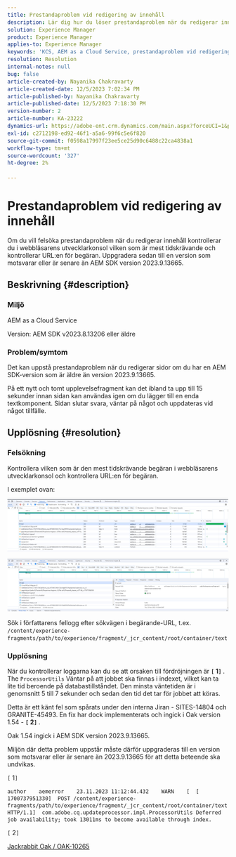 ```yaml
---
title: Prestandaproblem vid redigering av innehåll
description: Lär dig hur du löser prestandaproblem när du redigerar innehåll. Uppgradera till en version som är samma som eller senare än AEM SDK version 2023.9.13665.
solution: Experience Manager
product: Experience Manager
applies-to: Experience Manager
keywords: 'KCS, AEM as a Cloud Service, prestandaproblem vid redigering av sidor, '
resolution: Resolution
internal-notes: null
bug: false
article-created-by: Nayanika Chakravarty
article-created-date: 12/5/2023 7:02:34 PM
article-published-by: Nayanika Chakravarty
article-published-date: 12/5/2023 7:18:30 PM
version-number: 2
article-number: KA-23222
dynamics-url: https://adobe-ent.crm.dynamics.com/main.aspx?forceUCI=1&pagetype=entityrecord&etn=knowledgearticle&id=043862d7-a093-ee11-be37-6045bd006793
exl-id: c2712198-ed92-46f1-a5a6-99f6c5e6f820
source-git-commit: f0598a17997f23ee5ce25d90c6488c22ca4838a1
workflow-type: tm+mt
source-wordcount: '327'
ht-degree: 2%

---
```


# Prestandaproblem vid redigering av innehåll


Om du vill felsöka prestandaproblem när du redigerar innehåll kontrollerar du i webbläsarens utvecklarkonsol vilken som är mest tidskrävande och kontrollerar URL:en för begäran. Uppgradera sedan till en version som motsvarar eller är senare än AEM SDK version 2023.9.13665.

## Beskrivning {#description}


### Miljö

AEM as a Cloud Service

Version: AEM SDK v2023.8.13206 eller äldre

### Problem/symtom

Det kan uppstå prestandaproblem när du redigerar sidor om du har en AEM SDK-version som är äldre än version 2023.9.13665.

På ett nytt och tomt upplevelsefragment kan det ibland ta upp till 15 sekunder innan sidan kan användas igen om du lägger till en enda textkomponent. Sidan slutar svara, väntar på något och uppdateras vid något tillfälle.


## Upplösning {#resolution}


### Felsökning

Kontrollera vilken som är den mest tidskrävande begäran i webbläsarens utvecklarkonsol och kontrollera URL:en för begäran.

I exemplet ovan:

![](assets/20d78534-ad8a-ee11-8179-6045bd006a22.png)

![](assets/76c14aea-ad8a-ee11-8179-6045bd006a22.png)

Sök i författarens fellogg efter sökvägen i begärande-URL, t.ex. `/content/experience-fragments/path/to/experience/fragment/_jcr_content/root/container/text`

### Upplösning

När du kontrollerar loggarna kan du se att orsaken till fördröjningen är <b>`[` 1`]` </b>. The `ProcessorUtils` Väntar på att jobbet ska finnas i indexet, vilket kan ta lite tid beroende på databastillståndet. Den minsta väntetiden är i genomsnitt 5 till 7 sekunder och sedan den tid det tar för jobbet att köras.

Detta är ett känt fel som spårats under den interna Jiran - SITES-14804 och GRANITE-45493. En fix har dock implementerats och ingick i Oak version 1.54 - <b>`[` 2`]` </b>.

Oak 1.54 ingick i AEM SDK version 2023.9.13665.

Miljön där detta problem uppstår måste därför uppgraderas till en version som motsvarar eller är senare än 2023.9.13665 för att detta beteende ska undvikas.

`[` 1`]`


```
author    aemerror    23.11.2023 11:12:44.432    WARN    [  [ 1700737951330]  POST /content/experience-fragments/path/to/experience/fragment/_jcr_content/root/container/text HTTP/1.1]  com.adobe.cq.updateprocessor.impl.ProcessorUtils Deferred job availability; took 13011ms to become available through index.
```


`[` 2`]`

[Jackrabbit Oak / OAK-10265](https://issues.apache.org/jira/browse/OAK-10265)
